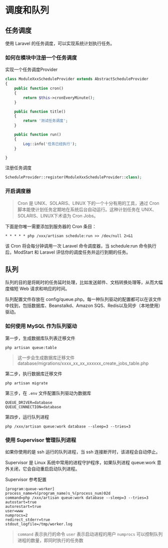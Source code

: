 # 调度和队列

## 任务调度

使用 Laravel 的任务调度，可以实现系统计划执行任务。

### 如何在模块中注册一个任务调度

实现一个任务调度Provider

```php
class ModuleXxxScheduleProvider extends AbstractScheduleProvider
{
    public function cron()
    {
        return $this->cronEveryMinute();
    }

    public function title()
    {
        return '测试任务调度';
    }

    public function run()
    {
        Log::info('任务已经执行');
    }

}

```

注册任务调度

```php
ScheduleProvider::register(ModuleXxxScheduleProvider::class);
```

### 开启调度器

> Cron 是 UNIX、SOLARIS、LINUX 下的一个十分有用的工具，通过 Cron 脚本能使计划任务定期地在系统后台自动运行。这种计划任务在 UNIX、SOLARIS、LINUX下术语为 Cron Jobs。

下面是你唯一需要添加到服务器的 Cron 条目：

```shell
* * * * * php /xxx/artisan schedule:run >> /dev/null 2>&1
```

该 Cron 将会每分钟调用一次 Laravel 命令调度器，当 schedule:run 命令执行后，ModStart 和 Laravel 评估你的调度任务并运行到期的任务。


## 队列

队列的目的是将耗时的任务延时处理，比如发送邮件、文档转换处理等，从而大幅度缩短 Web 请求和响应的时间。

队列配置文件存放在 config/queue.php。每一种队列驱动的配置都可以在该文件中找到，包括数据库、Beanstalkd、Amazon SQS、Redis以及同步（本地使用）驱动。

### 如何使用 MySQL 作为队列驱动

第一步，生成数据库队列表迁移文件

```
php artisan queue:table
```

> 这一步会生成数据库迁移文件 database/migrations/xxxx_xx_xx_xxxxxx_create_jobs_table.php

第二步，执行数据库迁移文件

```
php artisan migrate
```

第三步，在 `.env` 文件配置队列驱动为数据库

```
QUEUE_DRIVER=database
QUEUE_CONNECTION=database
```

第四步，运行队列进程

```
php /xxx/artisan queue:work database --sleep=3 --tries=3
```

### 使用 Supervisor 管理队列进程

如果你使用的是 ssh 运行的队列进程，当 ssh 连接断开时，该进程会自动停止。

Supervisor 是 Linux 系统中常用的进程守护程序，如果队列进程 queue:work 意外关闭，它会自动重启启动队列进程。

Supervisor 参考配置

```
[program:queue-worker]
process_name=%(program_name)s_%(process_num)02d
command=php /xxx/artisan queue:work database --sleep=3 --tries=3
autostart=true
autorestart=true
user=www
numprocs=2
redirect_stderr=true
stdout_logfile=/tmp/worker.log
```

> `command` 表示执行的命令
> `user` 表示启动进程的用户
> `numprocs` 可以控制队列进程的数量，即同时执行的任务数

